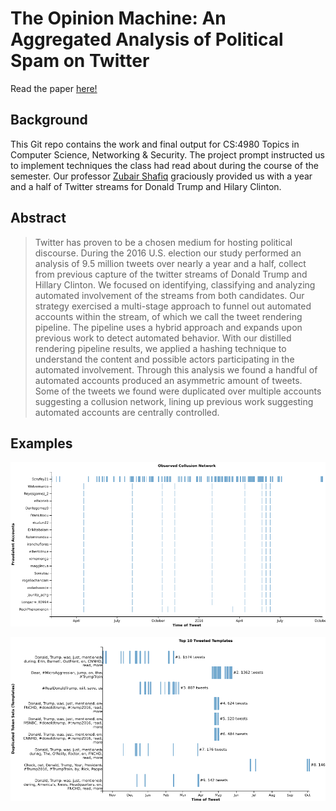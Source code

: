 # **The Opinion Machine:** An Aggregated Analysis of Political Spam on Twitter

Read the paper [here!](documentation/paper.md)

## Background

This Git repo contains the work and final output for CS:4980 Topics in Computer Science, Networking & Security. The project prompt instructed us to implement techniques the class had read about during the course of the semester. Our professor [Zubair Shafiq](https://twitter.com/zubair_shafiq) graciously provided us with a year and a half of Twitter streams for Donald Trump and Hilary Clinton.

## Abstract

> Twitter has proven to be a chosen medium for hosting political discourse. During the 2016 U.S. election our study performed an analysis of 9.5 million tweets over nearly a year and a half, collect from previous capture of the twitter streams of Donald Trump and Hillary Clinton. We focused on identifying, classifying and analyzing automated involvement of the streams from both candidates. Our strategy exercised a multi-stage approach to funnel out automated accounts within the stream, of which we call the tweet rendering pipeline. The pipeline uses a hybrid approach and expands upon previous work to detect automated behavior. With our distilled rendering pipeline results, we applied a hashing technique to understand the content and possible actors participating in the automated involvement. Through this analysis we found a handful of automated accounts produced an asymmetric amount of tweets. Some of the tweets we found were duplicated over multiple accounts suggesting a collusion network, lining up previous work suggesting automated accounts are centrally controlled.


## Examples

![Example of a Collusion Network, we see many sock-puppets tweeting concurrently.](viz/paper/timeline/collusion-network-on-twitter.png "Collusion Network")

![Top Tweeted Hashes](viz/paper/timeline/top-10-hashes.png "Most Tweeted Hashes")
